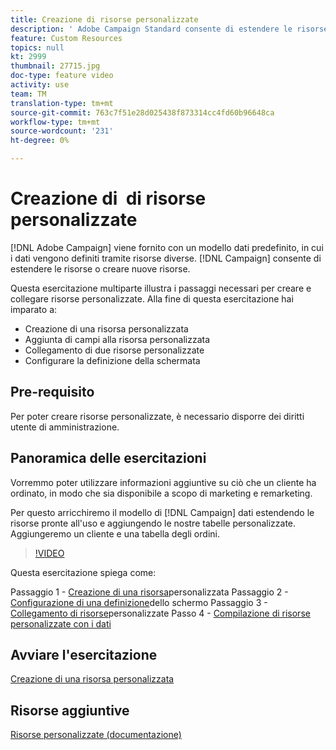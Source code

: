 ```yaml
---
title: Creazione di risorse personalizzate
description: ' Adobe Campaign Standard consente di estendere le risorse o di creare nuove risorse. Questa esercitazione multiparte illustra i passaggi necessari per creare e collegare risorse personalizzate.'
feature: Custom Resources
topics: null
kt: 2999
thumbnail: 27715.jpg
doc-type: feature video
activity: use
team: TM
translation-type: tm+mt
source-git-commit: 763c7f51e28d025438f873314cc4fd60b96648ca
workflow-type: tm+mt
source-wordcount: '231'
ht-degree: 0%

---
```



# Creazione di &#x200B; di risorse personalizzate

[!DNL Adobe Campaign] viene fornito con un modello dati predefinito, in cui i dati vengono definiti tramite risorse diverse. [!DNL Campaign] consente di estendere le risorse o creare nuove risorse.

Questa esercitazione multiparte illustra i passaggi necessari per creare e collegare risorse personalizzate. Alla fine di questa esercitazione hai imparato a:

* Creazione di una risorsa personalizzata
* Aggiunta di campi alla risorsa personalizzata
* Collegamento di due risorse personalizzate
* Configurare la definizione della schermata

## Pre-requisito

Per poter creare risorse personalizzate, è necessario disporre dei diritti utente di amministrazione.

## Panoramica delle esercitazioni

Vorremmo poter utilizzare informazioni aggiuntive su ciò che un cliente ha ordinato, in modo che sia disponibile a scopo di marketing e remarketing.

Per questo arricchiremo il modello di [!DNL Campaign] dati estendendo le risorse pronte all&#39;uso e aggiungendo le nostre tabelle personalizzate. Aggiungeremo un cliente e una tabella degli ordini.

>[!VIDEO](https://video.tv.adobe.com/v/27715?quality=9)

Questa esercitazione spiega come:

Passaggio 1 - [Creazione di una risorsa](./creating-a-custom-resource)personalizzata Passaggio 2 - [Configurazione di una definizione](./configuring-a-screen-definition-for-a-custom-resource.md)dello schermo Passaggio 3 - [Collegamento di risorse](./linking-custom-resources.md)personalizzate Passo 4 - [Compilazione di risorse personalizzate con i dati](./populate-custom-resources-with-data.md)

## Avviare l&#39;esercitazione

[Creazione di una risorsa personalizzata](./create-a-custom-resource)

## Risorse aggiuntive

[Risorse personalizzate (documentazione)](https://experienceleague.adobe.com/docs/campaign-standard/using/working-with-apis/global-concepts/custom-resources.html)
